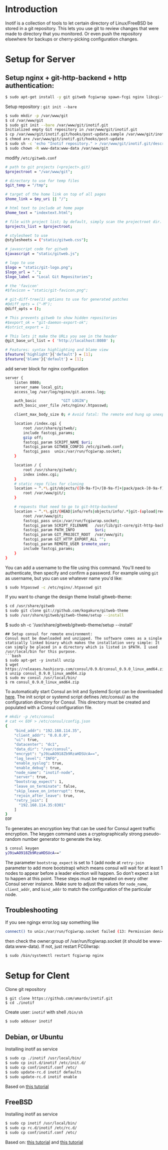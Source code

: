 # Introduction
Inotif is a collection of tools to let certain directory of Linux/FreeBSD be stored in a git repository.
This lets you use git to review changes that were made to directory that you monitored. Or even push the repository elsewhere for backups or cherry-picking configuration changes.

# Setup for Server
## Setup nginx + git-http-backend + http authentication:
```bash
$ sudo apt-get install -y git gitweb fcgiwrap spawn-fcgi nginx libcgi-fast-perl highlight apache2-utils
```
Setup repository : `git init --bare`
```bash
$ sudo mkdir -p /var/www/git
$ cd /var/www/git
$ sudo git init --bare /var/www/git/inotif.git
Initialized empty Git repository in /var/www/git/inotif.git
$ cp /var/www/git/inotif.git/hooks/post-update.sample /var/www/git/inotif.git/hooks/post-update
$ chmod a+x /var/www/git/inotif.git/hooks/post-update
$ sudo sh -c 'echo "Inotif repository." > /var/www/git/inotif.git/description'
$ sudo chown -R www-data:www-data /var/www/git
```
modify `/etc/gitweb.conf`
```bash
# path to git projects (<project>.git)
$projectroot = "/var/www/git";

# directory to use for temp files
$git_temp = "/tmp";

# target of the home link on top of all pages
$home_link = $my_uri || "/";

# html text to include at home page
$home_text = "indextext.html";

# file with project list; by default, simply scan the projectroot dir.
$projects_list = $projectroot;

# stylesheet to use
@stylesheets = ("static/gitweb.css");

# javascript code for gitweb
$javascript = "static/gitweb.js";

# logo to use
$logo = "static/git-logo.png";
$logo_url = ".";
$logo_label = "Local Git Repositories";

# the 'favicon'
#$favicon = "static/git-favicon.png";

# git-diff-tree(1) options to use for generated patches
#@diff_opts = ("-M");
@diff_opts = ();

# This prevents gitweb to show hidden repositories
#$export_ok = "git-daemon-export-ok";
#$strict_export = 1;

# This lets it make the URLs you see in the header
@git_base_url_list = ( 'http://localhost:8080' );

# Features: syntax highlighting and blame view
$feature{'highlight'}{'default'} = [1];
$feature{'blame'}{'default'} = [1];
```
add server block for nginx configuration
```bash
server {
    listen 8080;
    server_name local_git;
    access_log /var/log/nginx/git.access.log;

    auth_basic           "GIT LOGIN";
    auth_basic_user_file /etc/nginx/.htpasswd;

    client_max_body_size 0; # Avoid fatal: The remote end hung up unexpectedly

    location /index.cgi {
        root /usr/share/gitweb/;
        include fastcgi_params;
        gzip off;
        fastcgi_param SCRIPT_NAME $uri;
        fastcgi_param GITWEB_CONFIG /etc/gitweb.conf;
        fastcgi_pass  unix:/var/run/fcgiwrap.socket;
    }

    location / {
        root /usr/share/gitweb/;
        index index.cgi;
    }
    # static repo files for cloning           
    location ~ ^.*\.git/objects/([0-9a-f]+/[0-9a-f]+|pack/pack-[0-9a-f]+.(pack|idx))$ {
        root /var/www/git/;
    }

    # requests that need to go to git-http-backend
    location ~ ^.*\.git/(HEAD|info/refs|objects/info/.*|git-(upload|receive)-pack)$ {
        root /var/www/git;
        fastcgi_pass unix:/var/run/fcgiwrap.socket;
        fastcgi_param SCRIPT_FILENAME   /usr/lib/git-core/git-http-backend;
        fastcgi_param PATH_INFO         $uri;
        fastcgi_param GIT_PROJECT_ROOT  /var/www/git;
        fastcgi_param GIT_HTTP_EXPORT_ALL "";
        fastcgi_param REMOTE_USER $remote_user;
        include fastcgi_params;
    }
}
```
You can add a username to the file using this command. You'll need to authenticate, then specify and confirm a password. For example using `git` as username, but you can use whatever name you'd like:
```bash
$ sudo htpasswd -c /etc/nginx/.htpasswd git
```
If you want to change the design theme
Install gitweb-theme:
```bash
$ cd /usr/share/gitweb
$ sudo git clone git://github.com/kogakure/gitweb-theme
$ sudo /usr/share/gitweb/gitweb-theme/setup --install
```
$ sudo sh -c '/usr/share/gitweb/gitweb-theme/setup --install'
```
## Setup consul for remote environment:
Consul must be downloaded and unzipped. The software comes as a single statically linked binary which makes the installation very simple: It can simply be placed in a directory which is listed in $PATH. I used /usr/local/bin for this purpose.
```bash
$ sudo apt-get -y install unzip
$ wget https://releases.hashicorp.com/consul/0.9.0/consul_0.9.0_linux_amd64.zip
$ unzip consul_0.9.0_linux_amd64.zip
$ sudo mv consul /usr/local/bin/
$ rm consul_0.9.0_linux_amd64.zip
```
To automatically start Consul an Init and Systemd Script can be downloaded [here](https://gist.github.com/umardx/675ab11330bf10b9a308b02fc411eb35). The init script or systemd script defines /etc/consul/ as the configuration directory for Consul. This directory must be created and populated with a Consul configuration file.
```bash
# mkdir -p /etc/consul
# cat << EOF > /etc/consul/config.json
{
    "bind_addr": "192.168.114.35",
    "client_addr": "0.0.0.0",
    "ui": true,
    "datacenter": "dc1",
    "data_dir": "/var/consul",
    "encrypt": "yJ9iwAO918Zb9RzaHDSUcA==",
    "log_level": "INFO",
    "enable_syslog": true,
    "enable_debug": true,
    "node_name": "inotif-node",
    "server": true,
    "bootstrap_expect": 1,
    "leave_on_terminate": false,
    "skip_leave_on_interrupt": true,
    "rejoin_after_leave": true,
    "retry_join": [
      "192.168.114.35:8301"
    ]
}
EOF
```
To generates an encryption key that can be used for Consul agent traffic encryption. The keygen command uses a cryptographically strong pseudo-random number generator to generate the key.
```bash
$ consul keygen
yJ9iwAO918Zb9RzaHDSUcA=="
```
The parameter `bootstrap_expect` is set to 1 (add node at `retry-join` parameter to add more bootstrap) which means consul will wait for at least 1 nodes to appear before a leader election will happen. So don’t expect a lot to happen at this point. These steps must be repeated on every other Consul server instance. Make sure to adjust the values for `node_name`, `client_addr`, and `bind_addr` to match the configuration of the particular node.
## Troubleshooting
If you see ngingx error.log say something like
```bash
connect() to unix:/var/run/fcgiwrap.socket failed (13: Permission denied) while connecting
```
then check the owner:group of /var/run/fcgiwrap.socket (it should be www-data:www-data). If not, just restart FCGIwrap:
```bash
$ sudo /bin/systemctl restart fcgiwrap nginx
```

# Setup for Clent
Clone git repository
```
$ git clone https://github.com/umardx/inotif.git
$ cd ./inotif
```
Create user: `inotif` with shell `/bin/sh`
```bash
$ sudo adduser inotif
```
## Debian, or Ubuntu
Installing inotif as service
```bash
$ sudo cp ./inotif /usr/local/bin/
$ sudo cp init.d/inotif /etc/init.d/
$ sudo cp conf/inotif.conf /etc/
$ sudo update-rc.d inotif defaults
$ sudo update-rc.d inotif enable
```
Based on [this tutorial](https://www.digitalocean.com/community/tutorials/how-to-configure-a-linux-service-to-start-automatically-after-a-crash-or-reboot-part-1-practical-examples)

## FreeBSD
Installing inotif as service
```bash
$ sudo cp inotif /usr/local/bin/
$ sudo cp rc.d/inotif /etc/rc.d/
$ sudo cp conf/inotif.conf /etc/
```
Based on: [this tutorial](https://www.freebsd.org/doc/handbook/configtuning-starting-services.html)
and [this tutorial](ttps://joekuan.wordpress.com/2010/05/09/quick-tutorial-on-how-to-create-a-freebsd-system-startup-script/)